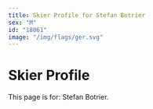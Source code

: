 ```yaml
---
title: Skier Profile for Stefan Botrier
sex: "M"
id: "18061"
image: "/img/flags/ger.svg" 
---
```


# Skier Profile

This page is for: Stefan Botrier.
    